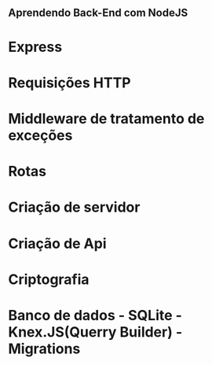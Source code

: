 ## Aprendendo Back-End com NodeJS

# Express
# Requisições HTTP
# Middleware de tratamento de exceções
# Rotas
# Criação de servidor
# Criação de Api
# Criptografia
# Banco de dados - SQLite - Knex.JS(Querry Builder) - Migrations